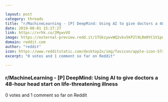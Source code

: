 ```yaml
---

layout: post
category: threads
title: "r/MachineLearning - [P] DeepMind: Using AI to give doctors a 48-hour head start on life-threatening illness"
date: 2019-08-01 15:27:27
link: https://vrhk.co/2MywvVO
image: https://external-preview.redd.it/1TGkzywvWQ2vbv5kP2l9LRm0YC1V1pnMuIis6VPS3SQ.jpg?auto=webp&s=4332681bda3b6fc42e7089755a456e9c636f4a13
domain: reddit.com
author: "reddit"
icon: https://www.redditstatic.com/desktop2x/img/favicon/apple-icon-57x57.png
excerpt: "0 votes and 1 comment so far on Reddit"

---
```


### r/MachineLearning - [P] DeepMind: Using AI to give doctors a 48-hour head start on life-threatening illness

0 votes and 1 comment so far on Reddit